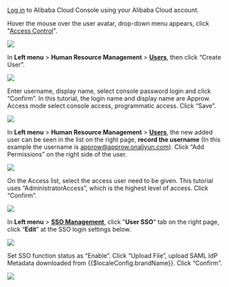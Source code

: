 <IntegrationDetailCard title="Setup Alibaba Cloud Configurations">

[Log in](https://aliyun.com) to Alibaba Cloud Console using your Alibaba Cloud account.

Hover the mouse over the user avatar, drop-down menu appears, click "[Access Control](https://ram.console.aliyun.com)".

![](~@imagesZhCn/integration/ali-cloud/2-1.jpg)

In **Left menu** > **Human Resource Management** &gt; **[Users](https://ram.console.aliyun.com/users)**, then click “Create User”.

![](~@imagesZhCn/integration/ali-cloud/2-2.png)

Enter username, display name, select console password login and click “Confirm”. In this tutorial, the login name and display name are Approw. Access mode select console access, programmatic access. Click “Save”.

![](~@imagesZhCn/integration/ali-cloud/2-3.png)

In **Left menu** &gt; **Human Resource Management** &gt; **[Users](https://ram.console.aliyun.com/users)**, the new added user can be seen in the list on the right page, **record the username** (In this example the username is approw@approw.onaliyun.com). Click “Add Permissions” on the right side of the user.

![](~@imagesZhCn/integration/ali-cloud/2-4.png)

On the Access list, select the access user need to be given. This tutorial uses “AdministratorAccess”, which is the highest level of access. Click “Confirm”.

![](~@imagesZhCn/integration/ali-cloud/2-5.png)

In **Left menu** &gt; **[SSO Management](https://ram.console.aliyun.com/providers)**, click "**User SSO**" tab on the right page, click “**Edit**” at the SSO login settings below.


![](~@imagesZhCn/integration/ali-cloud/2-6.png)

Set SSO function status as “Enable”. Click “Upload File”, upload SAML IdP Metadata downloaded from {{$localeConfig.brandName}}. Click “Confirm”.

![](~@imagesZhCn/integration/ali-cloud/2-7.png)

</IntegrationDetailCard>
